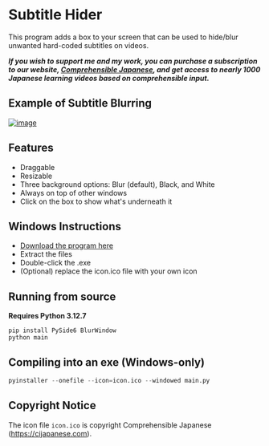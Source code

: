 # Subtitle Hider

This program adds a box to your screen that can be used to hide/blur unwanted hard-coded subtitles on videos.

***If you wish to support me and my work, you can purchase a subscription to our website, [Comprehensible Japanese](https://cijapanese.com), and get access to nearly 1000 Japanese learning videos based on comprehensible input.***

## Example of Subtitle Blurring

[![image](https://github.com/user-attachments/assets/d7e7d7f5-5912-47e5-8f07-059c0a2ebb4d)](https://cijapanese.com/video/1/Snowman)

## Features

- Draggable
- Resizable
- Three background options: Blur (default), Black, and White
- Always on top of other windows
- Click on the box to show what's underneath it

## Windows Instructions

- [Download the program here](https://github.com/Bennycopter/subtitle-hider/releases)
- Extract the files
- Double-click the .exe
- (Optional) replace the icon.ico file with your own icon

## Running from source

**Requires Python 3.12.7**

```shell
pip install PySide6 BlurWindow
python main
```

## Compiling into an exe (Windows-only)

```python
pyinstaller --onefile --icon=icon.ico --windowed main.py
```

## Copyright Notice

The icon file `icon.ico` is copyright Comprehensible Japanese (https://cijapanese.com).
